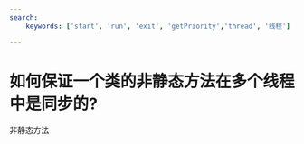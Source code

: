 ```yaml
---
search:
    keywords: ['start', 'run', 'exit', 'getPriority','thread', '线程']

---
```



# 如何保证一个类的非静态方法在多个线程中是同步的?

非静态方法